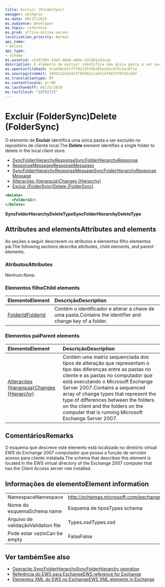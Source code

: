 ```yaml
---
title: Excluir (FolderSync)
manager: sethgros
ms.date: 09/17/2015
ms.audience: Developer
ms.topic: reference
ms.prod: office-online-server
localization_priority: Normal
api_name:
- Delete
api_type:
- schema
ms.assetid: c4397d91-43ef-40a9-a80e-d31501a33caa
description: O elemento de excluir identifica uma única pasta a ser excluído no repositório de cliente local.
ms.openlocfilehash: 5cad36c6fcff782195fdb285e2d3c4f3c5ec0f1e
ms.sourcegitcommit: 34041125dc8c5f993b21cebfc4f8b72f0fd2cb6f
ms.translationtype: MT
ms.contentlocale: pt-BR
ms.lasthandoff: 06/25/2018
ms.locfileid: "19751725"
---
```

# <a name="delete-foldersync"></a><span data-ttu-id="32ef1-103">Excluir (FolderSync)</span><span class="sxs-lookup"><span data-stu-id="32ef1-103">Delete (FolderSync)</span></span>

<span data-ttu-id="32ef1-104">O elemento de **Excluir** identifica uma única pasta a ser excluído no repositório de cliente local.</span><span class="sxs-lookup"><span data-stu-id="32ef1-104">The **Delete** element identifies a single folder to delete in the local client store.</span></span> 
  
- [<span data-ttu-id="32ef1-105">SyncFolderHierarchyResponse</span><span class="sxs-lookup"><span data-stu-id="32ef1-105">SyncFolderHierarchyResponse</span></span>](syncfolderhierarchyresponse.md)  
- [<span data-ttu-id="32ef1-106">ResponseMessages</span><span class="sxs-lookup"><span data-stu-id="32ef1-106">ResponseMessages</span></span>](responsemessages.md)  
- [<span data-ttu-id="32ef1-107">SyncFolderHierarchyResponseMessage</span><span class="sxs-lookup"><span data-stu-id="32ef1-107">SyncFolderHierarchyResponseMessage</span></span>](syncfolderhierarchyresponsemessage.md)  
- [<span data-ttu-id="32ef1-108">Alterações (hierarquia)</span><span class="sxs-lookup"><span data-stu-id="32ef1-108">Changes (Hierarchy)</span></span>](changes-hierarchy.md)  
- [<span data-ttu-id="32ef1-109">Excluir (FolderSync)</span><span class="sxs-lookup"><span data-stu-id="32ef1-109">Delete (FolderSync)</span></span>](delete-foldersync.md)
  
```xml
<Delete>
   <FolderId/>
</Delete>
```

<span data-ttu-id="32ef1-110">**SyncFolderHierarchyDeleteType**</span><span class="sxs-lookup"><span data-stu-id="32ef1-110">**SyncFolderHierarchyDeleteType**</span></span>

## <a name="attributes-and-elements"></a><span data-ttu-id="32ef1-111">Attributes and elements</span><span class="sxs-lookup"><span data-stu-id="32ef1-111">Attributes and elements</span></span>

<span data-ttu-id="32ef1-112">As seções a seguir descrevem os atributos e elementos filho elementos pai.</span><span class="sxs-lookup"><span data-stu-id="32ef1-112">The following sections describe attributes, child elements, and parent elements.</span></span>
  
### <a name="attributes"></a><span data-ttu-id="32ef1-113">Atributos</span><span class="sxs-lookup"><span data-stu-id="32ef1-113">Attributes</span></span>

<span data-ttu-id="32ef1-114">Nenhum.</span><span class="sxs-lookup"><span data-stu-id="32ef1-114">None.</span></span>
  
### <a name="child-elements"></a><span data-ttu-id="32ef1-115">Elementos filho</span><span class="sxs-lookup"><span data-stu-id="32ef1-115">Child elements</span></span>

|<span data-ttu-id="32ef1-116">**Elemento**</span><span class="sxs-lookup"><span data-stu-id="32ef1-116">**Element**</span></span>|<span data-ttu-id="32ef1-117">**Descrição**</span><span class="sxs-lookup"><span data-stu-id="32ef1-117">**Description**</span></span>|
|:-----|:-----|
|[<span data-ttu-id="32ef1-118">FolderId</span><span class="sxs-lookup"><span data-stu-id="32ef1-118">FolderId</span></span>](folderid.md) <br/> |<span data-ttu-id="32ef1-119">Contém o identificador e alterar a chave de uma pasta.</span><span class="sxs-lookup"><span data-stu-id="32ef1-119">Contains the identifier and change key of a folder.</span></span>  <br/> |
   
### <a name="parent-elements"></a><span data-ttu-id="32ef1-120">Elementos pai</span><span class="sxs-lookup"><span data-stu-id="32ef1-120">Parent elements</span></span>

|<span data-ttu-id="32ef1-121">**Elemento**</span><span class="sxs-lookup"><span data-stu-id="32ef1-121">**Element**</span></span>|<span data-ttu-id="32ef1-122">**Descrição**</span><span class="sxs-lookup"><span data-stu-id="32ef1-122">**Description**</span></span>|
|:-----|:-----|
|[<span data-ttu-id="32ef1-123">Alterações (hierarquia)</span><span class="sxs-lookup"><span data-stu-id="32ef1-123">Changes (Hierarchy)</span></span>](changes-hierarchy.md) <br/> |<span data-ttu-id="32ef1-124">Contém uma matriz sequenciada dos tipos de alteração que representam o tipo das diferenças entre as pastas no cliente e as pastas no computador que está executando o Microsoft Exchange Server 2007.</span><span class="sxs-lookup"><span data-stu-id="32ef1-124">Contains a sequenced array of change types that represent the type of differences between the folders on the client and the folders on the computer that is running Microsoft Exchange Server 2007.</span></span>  <br/> |
   
## <a name="remarks"></a><span data-ttu-id="32ef1-125">Comentários</span><span class="sxs-lookup"><span data-stu-id="32ef1-125">Remarks</span></span>

<span data-ttu-id="32ef1-126">O esquema que descreve este elemento está localizado no diretório virtual EWS do Exchange 2007 computador que possui a função de servidor acesso para cliente instalada.</span><span class="sxs-lookup"><span data-stu-id="32ef1-126">The schema that describes this element is located in the EWS virtual directory of the Exchange 2007 computer that has the Client Access server role installed.</span></span>
  
## <a name="element-information"></a><span data-ttu-id="32ef1-127">Informações de elemento</span><span class="sxs-lookup"><span data-stu-id="32ef1-127">Element information</span></span>

|||
|:-----|:-----|
|<span data-ttu-id="32ef1-128">Namespace</span><span class="sxs-lookup"><span data-stu-id="32ef1-128">Namespace</span></span>  <br/> |http://schemas.microsoft.com/exchange/services/2006/types  <br/> |
|<span data-ttu-id="32ef1-129">Nome do esquema</span><span class="sxs-lookup"><span data-stu-id="32ef1-129">Schema name</span></span>  <br/> |<span data-ttu-id="32ef1-130">Esquema de tipos</span><span class="sxs-lookup"><span data-stu-id="32ef1-130">Types schema</span></span>  <br/> |
|<span data-ttu-id="32ef1-131">Arquivo de validação</span><span class="sxs-lookup"><span data-stu-id="32ef1-131">Validation file</span></span>  <br/> |<span data-ttu-id="32ef1-132">Types.xsd</span><span class="sxs-lookup"><span data-stu-id="32ef1-132">Types.xsd</span></span>  <br/> |
|<span data-ttu-id="32ef1-133">Pode estar vazio</span><span class="sxs-lookup"><span data-stu-id="32ef1-133">Can be empty</span></span>  <br/> |<span data-ttu-id="32ef1-134">False</span><span class="sxs-lookup"><span data-stu-id="32ef1-134">False</span></span>  <br/> |
   
## <a name="see-also"></a><span data-ttu-id="32ef1-135">Ver também</span><span class="sxs-lookup"><span data-stu-id="32ef1-135">See also</span></span>

- [<span data-ttu-id="32ef1-136">Operação SyncFolderHierarchy</span><span class="sxs-lookup"><span data-stu-id="32ef1-136">SyncFolderHierarchy operation</span></span>](syncfolderhierarchy-operation.md)
- [<span data-ttu-id="32ef1-137">Referência do EWS para Exchange</span><span class="sxs-lookup"><span data-stu-id="32ef1-137">EWS reference for Exchange</span></span>](ews-reference-for-exchange.md)
- [<span data-ttu-id="32ef1-138">Elementos XML do EWS no Exchange</span><span class="sxs-lookup"><span data-stu-id="32ef1-138">EWS XML elements in Exchange</span></span>](ews-xml-elements-in-exchange.md)

